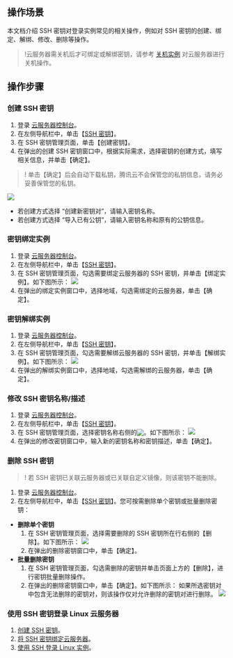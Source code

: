 ## 操作场景
本文档介绍 SSH 密钥对登录实例常见的相关操作，例如对 SSH 密钥的创建、绑定、解绑、修改、删除等操作。
>!云服务器需关机后才可绑定或解绑密钥，请参考 [关机实例](https://cloud.tencent.com/document/product/213/4929) 对云服务器进行关机操作。
>

## 操作步骤

<span id="creatSSH"></span>
### 创建 SSH 密钥
 1. 登录 [云服务器控制台](https://console.cloud.tencent.com/cvm/)。
 2. 在左侧导航栏中，单击【[SSH 密钥](https://console.cloud.tencent.com/cvm/sshkey)】。
 3. 在 SSH 密钥管理页面，单击【创建密钥】。
 4. 在弹出的创建 SSH 密钥窗口中，根据实际需求，选择密钥的创建方式，填写相关信息，并单击【确定】。
>! 单击【确定】后会自动下载私钥，腾讯云不会保管您的私钥信息，请务必妥善保管您的私钥。
 > 
![](https://main.qcloudimg.com/raw/c6670263e32491f583d1bf0a31e19ce7.png)
  - 若创建方式选择 “创建新密钥对”，请输入密钥名称。
  - 若创建方式选择 “导入已有公钥”，请输入密钥名称和原有的公钥信息。


<span id="bindingSSH"></span>
### 密钥绑定实例
 1. 登录 [云服务器控制台](https://console.cloud.tencent.com/cvm/)。
 2. 在左侧导航栏中，单击【[SSH 密钥](https://console.cloud.tencent.com/cvm/sshkey)】。
 3. 在 SSH 密钥管理页面，勾选需要绑定云服务器的 SSH 密钥，并单击【绑定实例】。如下图所示：
![](https://main.qcloudimg.com/raw/454857fb36fc098e3de5d7987a8b9c46.png)
 4. 在弹出的绑定实例窗口中，选择地域，勾选需绑定的云服务器，单击【确定】。


### 密钥解绑实例
 1. 登录 [云服务器控制台](https://console.cloud.tencent.com/cvm/)。
 2. 在左侧导航栏中，单击【[SSH 密钥](https://console.cloud.tencent.com/cvm/sshkey)】。
 3. 在 SSH 密钥管理页面，勾选需要解绑云服务器的 SSH 密钥，并单击【解绑实例】。如下图所示：
![](https://main.qcloudimg.com/raw/6b84f5c8a8460f435444044726404991.png)
 4. 在弹出的解绑实例窗口中，选择地域，勾选需解绑的云服务器，单击【确定】。


### 修改 SSH 密钥名称/描述
 1. 登录 [云服务器控制台](https://console.cloud.tencent.com/cvm/)。
 2. 在左侧导航栏中，单击【[SSH 密钥](https://console.cloud.tencent.com/cvm/sshkey)】。
 3. 在 SSH 密钥管理页面，选择密钥名称右侧的<img  style="margin:-3px 0px" src="https://main.qcloudimg.com/raw/9db81482f9242417d94a04f314b42b19.png"/>。如下图所示：
![](https://main.qcloudimg.com/raw/d6392148e08a8a6c527dd5aae0088eaf.png)
 4. 在弹出的修改密钥窗口中，输入新的密钥名称和密钥描述，单击【确定】。

### 删除 SSH 密钥
>!  若 SSH 密钥已关联云服务器或已关联自定义镜像，则该密钥不能删除。
>
1. 登录 [云服务器控制台](https://console.cloud.tencent.com/cvm/)。
2. 在左侧导航栏中，单击【[SSH 密钥](https://console.cloud.tencent.com/cvm/sshkey)】。您可按需删除单个密钥或批量删除密钥：
 - **删除单个密钥**
    1. 在 SSH 密钥管理页面，选择需要删除的 SSH 密钥所在行右侧的【删除】。如下图所示：
![](https://main.qcloudimg.com/raw/e9094886151039cd1843e0ebc2a8dfb7.png)
    2. 在弹出的删除密钥窗口中，单击【确定】。
 - **批量删除密钥**
    1. 在 SSH 密钥管理页面，勾选需删除的密钥并单击页面上方的【删除】，进行密钥批量删除操作。
    2. 在弹出的删除密钥窗口中，单击【确定】。如下图所示：
    如果所选密钥对中包含无法删除的密钥对，则该操作仅对允许删除的密钥对进行删除。
		![](https://main.qcloudimg.com/raw/568387aa0a8a59c5a34c61ae3193c921.png)


### 使用 SSH 密钥登录 Linux 云服务器

1. [创建 SSH 密钥](#creatSSH)。
2. [将 SSH 密钥绑定云服务器](#bindingSSH)。
3. [使用 SSH 登录 Linux 实例](https://cloud.tencent.com/document/product/213/35700)。
